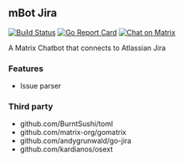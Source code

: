 mBot Jira
----

[![Build Status](https://travis-ci.org/m1ndgames/mbot_jira.svg?branch=master)](https://travis-ci.org/m1ndgames/mbot_jira)
[![Go Report Card](https://goreportcard.com/badge/github.com/m1ndgames/mbot_jira)](https://goreportcard.com/report/github.com/m1ndgames/mbot_jira)
[![Chat on Matrix](https://img.shields.io/badge/chat-on%20matrix-blue.svg)](https://matrix.to/#/#mBot:m1nd.io)

A Matrix Chatbot that connects to Atlassian Jira

### Features
- Issue parser

### Third party

- github.com/BurntSushi/toml
- github.com/matrix-org/gomatrix
- github.com/andygrunwald/go-jira
- github.com/kardianos/osext

[Matrix]:https://matrix.org
[Jira]:https://atlassian.com/software/jira
